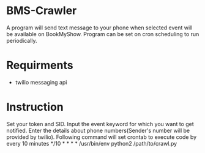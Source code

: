# BMS-Crawler
A program will send text message to your phone when selected event will be available on BookMyShow. Program can be set on cron scheduling to run periodically.
# Requirments
- twilio messaging api
# Instruction
Set your token and SID. 
Input the event keyword for which you want to get notified.
Enter the details about phone numbers(Sender's number will be provided by twilio).
Following command will set crontab to execute code by every 10 minutes
*/10 * * * * /usr/bin/env python2 /path/to/crawl.py
